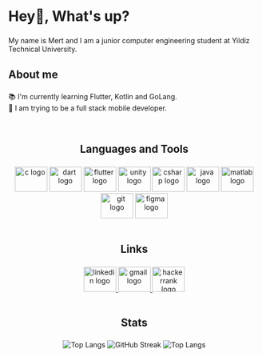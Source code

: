 <h1 align="left">Hey👋, What's up?</h1>

###

<p align="left">My name is Mert and I am a junior computer engineering student at Yildiz Technical University.</p>

###

<h2 align="left">About me</h2>

###

<p align="left">📚 I'm currently learning Flutter, Kotlin and GoLang.<br>🎯 I am trying to be a full stack mobile developer.</p>

</br>

<h2 align="center">Languages and Tools</h2>

###

<div align="center">
  <img src="https://cdn.jsdelivr.net/gh/devicons/devicon/icons/c/c-original.svg" height="50" width="65" alt="c logo"  />
  <img src="https://cdn.jsdelivr.net/gh/devicons/devicon/icons/dart/dart-original.svg" height="50" width="65" alt="dart logo"  />
  <img src="https://cdn.jsdelivr.net/gh/devicons/devicon/icons/flutter/flutter-original.svg" height="50" width="65" alt="flutter logo"  />
  <img src="https://cdn.jsdelivr.net/gh/devicons/devicon/icons/unity/unity-original.svg" height="50" width="65" alt="unity logo"  />
  <img src="https://cdn.jsdelivr.net/gh/devicons/devicon/icons/csharp/csharp-original.svg" height="50" width="65" alt="csharp logo"  />
  <img src="https://cdn.jsdelivr.net/gh/devicons/devicon/icons/java/java-original.svg" height="50" width="65" alt="java logo"  />
  <img src="https://cdn.jsdelivr.net/gh/devicons/devicon/icons/matlab/matlab-original.svg" height="50" width="65" alt="matlab logo"  />
  <img src="https://cdn.jsdelivr.net/gh/devicons/devicon/icons/git/git-original.svg" height="50" width="65" alt="git logo"  />
  <img src="https://cdn.jsdelivr.net/gh/devicons/devicon/icons/figma/figma-original.svg" height="50" width="65" alt="figma logo"  />
</div>

</br>

<h2 align="center">Links</h2>

###

<div align="center">
  <a href="https://www.linkedin.com/in/mert-tuna-kurnaz/" target="_blank">
    <img src="https://raw.githubusercontent.com/maurodesouza/profile-readme-generator/master/src/assets/icons/social/linkedin/default.svg" width="65" height="50" alt="linkedin logo"  />
  </a>
  <a href="mailto:mert.tuna.kurnaz@gmail.com" target="_blank">
    <img src="https://raw.githubusercontent.com/maurodesouza/profile-readme-generator/master/src/assets/icons/social/gmail/default.svg" width="65" height="50" alt="gmail logo"  />
  </a>
  <a href="https://www.hackerrank.com/mertunak" target="_blank">
    <img src="https://raw.githubusercontent.com/maurodesouza/profile-readme-generator/master/src/assets/icons/social/hackerrank/default.svg" width="65" height="50" alt="hackerrank logo"  />
  </a>
</div>

</br>

<h2 align="center">Stats</h2>

###

<div align="center" >
 
![Top Langs](https://github-readme-stats.vercel.app/api?username=mertunak&theme=nightowl&hide_border=true&include_all_commits=true&count_private=false)
![GitHub Streak](https://github-readme-streak-stats.herokuapp.com/?user=mertunak&theme=nightowl&hide_border=true) 
![Top Langs](https://github-readme-stats.vercel.app/api/top-langs/?username=mertunak&theme=nightowl)

</div>

###
